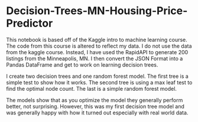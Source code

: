 # Decision-Trees-MN-Housing-Price-Predictor

This notebook is based off of the Kaggle intro to machine learning course. The code from this course is altered to reflect my data. I do not use the data from the kaggle course. Instead, I have used the RapidAPI to generate 200 listings from the Minneapolis, MN. I then convert the JSON Format into a Pandas DataFrame and get to work on learning decision trees.

I create two decision trees and one random forest model.
The first tree is a simple test to show how it works. The second tree is using a max leaf test to find the optimal node count.
The last is a simple random forest model.

The models show that as you optimize the model they generally perform better, not surprising. However, this was my first decision tree model and was generally happy with how it turned out especially with real world data.
